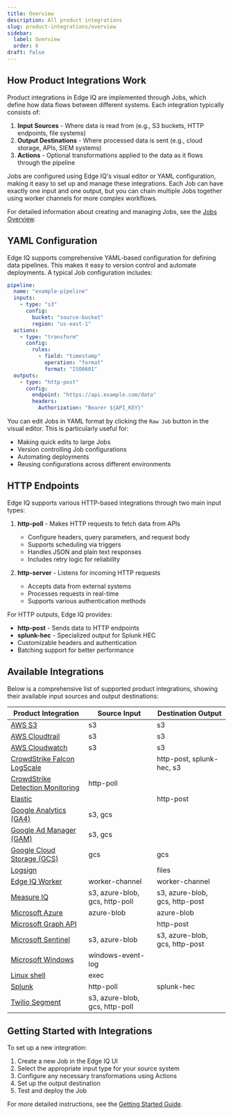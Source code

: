 ```yaml
---
title: Overview
description: All product integrations
slug: product-integrations/overview
sidebar:
  label: Overview
  order: 0
draft: false
---
```


## How Product Integrations Work

Product integrations in Edge IQ are implemented through Jobs, which define how data flows between different systems. Each integration typically consists of:

1. **Input Sources** - Where data is read from (e.g., S3 buckets, HTTP endpoints, file systems)
2. **Output Destinations** - Where processed data is sent (e.g., cloud storage, APIs, SIEM systems)
3. **Actions** - Optional transformations applied to the data as it flows through the pipeline

Jobs are configured using Edge IQ's visual editor or YAML configuration, making it easy to set up and manage these integrations. Each Job can have exactly one input and one output, but you can chain multiple Jobs together using worker channels for more complex workflows.

For detailed information about creating and managing Jobs, see the [Jobs Overview](../jobs/overview).

## YAML Configuration

Edge IQ supports comprehensive YAML-based configuration for defining data pipelines. This makes it easy to version control and automate deployments. A typical Job configuration includes:

```yaml
pipeline:
  name: "example-pipeline"
  inputs:
    - type: "s3"
      config:
        bucket: "source-bucket"
        region: "us-east-1"
  actions:
    - type: "transform"
      config:
        rules:
          - field: "timestamp"
            operation: "format"
            format: "ISO8601"
  outputs:
    - type: "http-post"
      config:
        endpoint: "https://api.example.com/data"
        headers:
          Authorization: "Bearer ${API_KEY}"
```

You can edit Jobs in YAML format by clicking the `Raw Job` button in the visual editor. This is particularly useful for:

- Making quick edits to large Jobs
- Version controlling Job configurations
- Automating deployments
- Reusing configurations across different environments

## HTTP Endpoints

Edge IQ supports various HTTP-based integrations through two main input types:

1. **http-poll** - Makes HTTP requests to fetch data from APIs

   - Configure headers, query parameters, and request body
   - Supports scheduling via triggers
   - Handles JSON and plain text responses
   - Includes retry logic for reliability

2. **http-server** - Listens for incoming HTTP requests
   - Accepts data from external systems
   - Processes requests in real-time
   - Supports various authentication methods

For HTTP outputs, Edge IQ provides:

- **http-post** - Sends data to HTTP endpoints
- **splunk-hec** - Specialized output for Splunk HEC
- Customizable headers and authentication
- Batching support for better performance

## Available Integrations

Below is a comprehensive list of supported product integrations, showing their available input sources and output destinations:

| Product Integration                                                                | Source Input                   | Destination Output             |
| ---------------------------------------------------------------------------------- | ------------------------------ | ------------------------------ |
| [AWS S3](../product_integrations/s3)                                               | s3                             | s3                             |
| [AWS Cloudtrail](../product_integrations/aws-cloudtrail)                           | s3                             | s3                             |
| [AWS Cloudwatch](../product_integrations/aws-cloudwatch)                           | s3                             | s3                             |
| [CrowdStrike Falcon LogScale](../product_integrations/crowdstrike-falcon-logscale) |                                | http-post, splunk-hec, s3      |
| [CrowdStrike Detection Monitoring](../product_integrations/cdm)                    | http-poll                      |                                |
| [Elastic](../product_integrations/elastic)                                         |                                | http-post                      |
| [Google Analytics (GA4)](../product_integrations/google-analytics)                 | s3, gcs                        |                                |
| [Google Ad Manager (GAM)](../product_integrations/google-ad-manager)               | s3, gcs                        |                                |
| [Google Cloud Storage (GCS)](../product_integrations/google-cloud-storage)         | gcs                            | gcs                            |
| [Logsign](../product_integrations/logsign)                                         |                                | files                          |
| [Edge IQ Worker](../product_integrations/edge-iq-worker)                           | worker-channel                 | worker-channel                 |
| [Measure IQ](../product_integrations/measure-iq)                                   | s3, azure-blob, gcs, http-poll | s3, azure-blob, gcs, http-post |
| [Microsoft Azure](../product_integrations/microsoft-azure)                         | azure-blob                     | azure-blob                     |
| [Microsoft Graph API](../product_integrations/microsoft-graph-api)                 |                                | http-post                      |
| [Microsoft Sentinel](../product_integrations/microsoft-sentinel)                   | s3, azure-blob                 | s3, azure-blob, gcs, http-post |
| [Microsoft Windows](../product_integrations/microsoft-windows)                     | windows-event-log              |                                |
| [Linux shell](../product_integrations/linux-shell)                                 | exec                           |                                |
| [Splunk](../product_integrations/splunk)                                           | http-poll                      | splunk-hec                     |
| [Twilio Segment](../product_integrations/segment)                                  | s3, azure-blob, gcs, http-poll |                                |

## Getting Started with Integrations

To set up a new integration:

1. Create a new Job in the Edge IQ UI
2. Select the appropriate input type for your source system
3. Configure any necessary transformations using Actions
4. Set up the output destination
5. Test and deploy the Job

For more detailed instructions, see the [Getting Started Guide](../start/starting).
